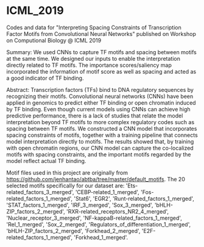 # ICML_2019
Codes and data for "Interpreting Spacing Constraints of Transcription Factor Motifs from Convolutional Neural Networks" published on Workshop on Computional Biology @ ICML 2019

Summary: We used CNNs to capture TF motifs and spacing between motifs at the same time. We designed our inputs to enable the interpretation directly related to TF motifs. The importance scores/saliency map incorporated the information of motif score as well as spacing and acted as a good indicator of TF binding.

Abstract: Transcription factors (TFs) bind to DNA regulatory sequences by recognizing their motifs. Convolutional neural networks (CNNs) have been applied in genomics to predict either TF binding or open chromatin induced by TF binding. Even though current models using CNNs can achieve high predictive performance, there is a lack of studies that relate the model interpretation beyond TF motifs to more complex regulatory codes such as spacing between TF motifs. We constructed a CNN model that incorporates spacing constraints of motifs, together with a training pipeline that connects model interpretation directly to motifs. The results showed that, by training with open chromatin regions, our CNN model can capture the co-localized motifs with spacing constraints, and the important motifs regarded by the model reflect actual TF binding. 

Motif files used in this project are originally from <https://github.com/jenhantao/abtba/tree/master/default_motifs>.
The 20 selected motifs specifically for our dataset are: 'Ets-related_factors_3_merged', 'CEBP-related_1_merged', 'Fos-related_factors_1_merged', 'Stat6', 'EGR2', 'Runt-related_factors_1_merged', 'STAT_factors_1_merged', 'IRF_3_merged', 'Sox_3_merged', 'bHLH-ZIP_factors_2_merged', 'RXR-related_receptors_NR2_4_merged', 'Nuclear_receptor_3_merged', 'NF-kappaB-related_factors_1_merged', 'Rel_1_merged', 'Sox_2_merged', 'Regulators_of_differentiation_1_merged', 'bHLH-ZIP_factors_2_merged', 'Forkhead_2_merged', 'E2F-related_factors_1_merged', 'Forkhead_1_merged'.
